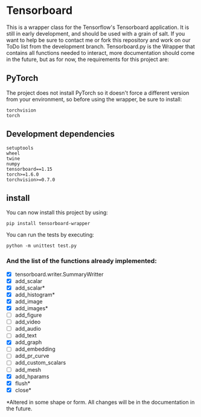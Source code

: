 # Tensorboard
This is a wrapper class for the Tensorflow's Tensorboard application. It is still in early development, and should be used with a grain of salt.
If you want to help be sure to contact me or fork this repository and work on our ToDo list from the development branch.
Tensorboard.py is the Wrapper that contains all functions needed to interact, more documentation should come in the future, but as for now, the requirements for this project are:

## PyTorch

The project does not install PyTorch so it doesn't force a different version from your environment, so before using the wrapper, be sure to install:
```
torchvision
torch
```

## Development dependencies

```
setuptools
wheel
twine
numpy
tensorboard==1.15
torch>=1.6.0 
torchvision>=0.7.0 
```

## install

You can now install this project by using:
```{bash}
pip install tensorboard-wrapper
```

You can run the tests by executing:
```{bash}
python -m unittest test.py
```

### And the list of the functions already implemented:
- [x] tensorboard.writer.SummaryWritter
- [x] add_scalar
- [x] add_scalar*
- [x] add_histogram*
- [x] add_image
- [x] add_images*
- [ ] add_figure
- [ ] add_video
- [ ] add_audio
- [ ] add_text
- [x] add_graph
- [ ] add_embedding
- [ ] add_pr_curve
- [ ] add_custom_scalars
- [ ] add_mesh
- [x] add_hparams
- [x] flush*
- [x] close*

*Altered in some shape or form. All changes will be in the documentation in the future.

